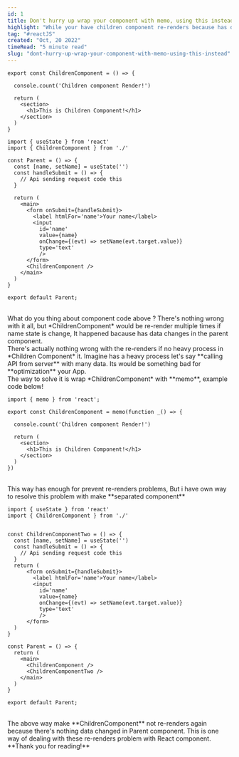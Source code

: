 ```yaml
---
id: 1
title: Don't hurry up wrap your component with memo, using this instead
highlight: "While your have children component re-renders because has data change on parent component? using this way instead memo "
tag: "#reactJS"
created: "Oct, 20 2022"
timeRead: "5 minute read"
slug: "dont-hurry-up-wrap-your-component-with-memo-using-this-instead"
---
```


```jsx:JSX
export const ChildrenComponent = () => {

  console.count('Children component Render!')

  return (
    <section>
      <h1>This is Children Component!</h1>
    </section>
  )
}
```

```jsx:JSX
import { useState } from 'react'
import { ChildrenComponent } from './'

const Parent = () => {
  const [name, setName] = useState('')
  const handleSubmit = () => {
    // Api sending request code this
  }

  return (
    <main>
      <form onSubmit={handleSubmit}>
        <label htmlFor='name'>Your name</label>
        <input
          id='name'
          value={name}
          onChange={(evt) => setName(evt.target.value)}
          type='text'
          />
      </form>
      <ChildrenComponent />
    </main>
  )
}

export default Parent;
```

<br/>
What do you thing about component code above ?  
There's nothing wrong with it all, but *ChildrenComponent* would be re-render multiple times if name state is change,
It happened bacause has data changes in the parent component.  
<br />
There's actually nothing wrong with the re-renders if no heavy process in *Children Component* it.
Imagine has a heavy process let's say **calling API from server** with many data. Its would be something bad for **optimization** your App. 
<br />
The way to solve it is wrap *ChildrenComponent* with **memo**, example code below!

```jsx:JSX
import { memo } from 'react';

export const ChildrenComponent = memo(function _() => {

  console.count('Children component Render!')

  return (
    <section>
      <h1>This is Children Component!</h1>
    </section>
  )
})
```

<br />
This way has enough for prevent re-renders problems,  
But i have own way to resolve this problem with make **separated component**

```jsx:JSX
import { useState } from 'react'
import { ChildrenComponent } from './'


const ChildrenComponentTwo = () => {
  const [name, setName] = useState('')
  const handleSubmit = () => {
    // Api sending request code this
  }
  return (
      <form onSubmit={handleSubmit}>
        <label htmlFor='name'>Your name</label>
        <input
          id='name'
          value={name}
          onChange={(evt) => setName(evt.target.value)}
          type='text'
          />
      </form>
  )
}

const Parent = () => {
  return (
    <main>
      <ChildrenComponent />
      <ChildrenComponentTwo />
    </main>
  )
}

export default Parent;
```

<br />
The above way make **ChildrenComponent** not re-renders again because there's nothing data changed in Parent component.
This is one way of dealing with these re-renders problem with React component.  
<br />
**Thank you for reading!**
